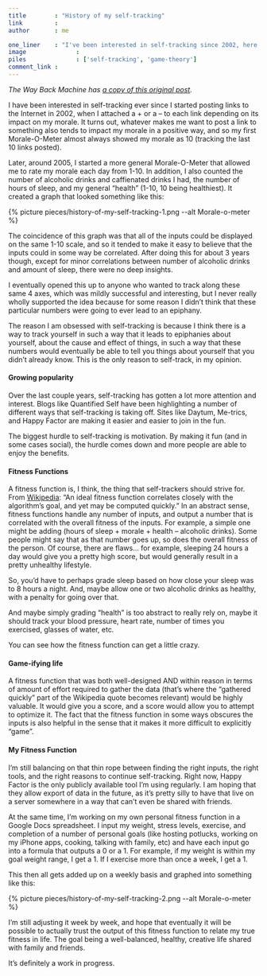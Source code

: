 ```yaml
---
title        : "History of my self-tracking"
link         : 
author       : me

one_liner    : "I've been interested in self-tracking since 2002, here's how I was thinking about it in 2007."
image			   : 
piles			   : ['self-tracking', 'game-theory']
comment_link : 
---
```


*The Way Back Machine has [a copy of this original post](https://web.archive.org/web/20130828011151/http://enjoymentland.com/2009/02/07/history-of-my-self-tracking/).*

I have been interested in self-tracking ever since I started posting links to the Internet in 2002, when I attached a + or a – to each link depending on its impact on my morale.  It turns out, whatever makes me want to post a link to something also tends to impact my morale in a positive way, and so my first Morale-O-Meter almost always showed my morale as 10 (tracking the last 10 links posted).

Later, around 2005, I started a more general Morale-O-Meter that allowed me to rate my morale each day from 1-10.  In addition, I also counted the number of alcoholic drinks and caffienated drinks I had, the number of hours of sleep, and my general “health” (1-10, 10 being healthiest).  It created a graph that looked something like this:

{% picture pieces/history-of-my-self-tracking-1.png --alt Morale-o-meter %}

The coincidence of this graph was that all of the inputs could be displayed on the same 1-10 scale, and so it tended to make it easy to believe that the inputs could in some way be correlated.  After doing this for about 3 years though, except for minor correlations between number of alcoholic drinks and amount of sleep, there were no deep insights.

I eventually opened this up to anyone who wanted to track along these same 4 axes, which was mildly successful and interesting, but I never really wholly supported the idea because for some reason I didn’t think that these particular numbers were going to ever lead to an epiphany.

The reason I am obsessed with self-tracking is because I think there is a way to track yourself in such a way that it leads to epiphanies about yourself, about the cause and effect of things, in such a way that these numbers would eventually be able to tell you things about yourself that you didn’t already know.  This is the only reason to self-track, in my opinion.

#### Growing popularity

Over the last couple years, self-tracking has gotten a lot more attention and interest.  Blogs like Quantified Self have been highlighting a number of different ways that self-tracking is taking off. Sites like Daytum, Me-trics, and Happy Factor are making it easier and easier to join in the fun.

The biggest hurdle to self-tracking is motivation.  By making it fun (and in some cases social), the hurdle comes down and more people are able to enjoy the benefits.

#### Fitness Functions

A fitness function is, I think, the thing that self-trackers should strive for.  From [Wikipedia](https://web.archive.org/web/20130828011151/http://en.wikipedia.org/wiki/Fitness_function): “An ideal fitness function correlates closely with the algorithm’s goal, and yet may be computed quickly.” In an abstract sense, fitness functions handle any number of inputs, and output a number that is correlated with the overall fitness of the inputs.  For example, a simple one might be adding (hours of sleep + morale + health – alcoholic drinks).  Some people might say that as that number goes up, so does the overall fitness of the person.  Of course, there are flaws… for example, sleeping 24 hours a day would give you a pretty high score, but would generally result in a pretty unhealthy lifestyle.

So, you’d have to perhaps grade sleep based on how close your sleep was to 8 hours a night.  And, maybe allow one or two alcoholic drinks as healthy, with a penalty for going over that.

And maybe simply grading “health” is too abstract to really rely on, maybe it should track your blood pressure, heart rate, number of times you exercised, glasses of water, etc.

You can see how the fitness function can get a little crazy.

#### Game-ifying life

A fitness function that was both well-designed AND within reason in terms of amount of effort required to gather the data (that’s where the “gathered quickly” part of the Wikipedia quote becomes relevant) would be highly valuable.  It would give you a score, and a score would allow you to attempt to optimize it.  The fact that the fitness function in some ways obscures the inputs is also helpful in the sense that it makes it more difficult to explicitly “game”.

#### My Fitness Function

I’m still balancing on that thin rope between finding the right inputs, the right tools, and the right reasons to continue self-tracking.  Right now, Happy Factor is the only publicly available tool I’m using regularly.  I am hoping that they allow export of data in the future, as it’s pretty silly to have that live on a server somewhere in a way that can’t even be shared with friends.

At the same time, I’m working on my own personal fitness function in a Google Docs spreadsheet.  I input my weight, stress levels, exercise, and completion of a number of personal goals (like hosting potlucks, working on my iPhone apps, cooking, talking with family, etc) and have each input go into a formula that outputs a 0 or a 1.  For example, if my weight is within my goal weight range, I get a 1.  If I exercise more than once a week, I get a 1.

This then all gets added up on a weekly basis and graphed into something like this:

{% picture pieces/history-of-my-self-tracking-2.png --alt Morale-o-meter %}

I’m still adjusting it week by week, and hope that eventually it will be possible to actually trust the output of this fitness function to relate my true fitness in life.  The goal being a well-balanced, healthy, creative life shared with family and friends.

It’s definitely a work in progress.